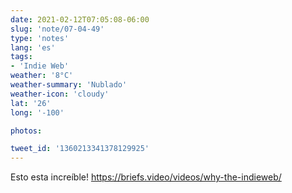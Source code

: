 ```yaml
---
date: 2021-02-12T07:05:08-06:00
slug: 'note/07-04-49'
type: 'notes'
lang: 'es'
tags:
- 'Indie Web'
weather: '8°C'
weather-summary: 'Nublado'
weather-icon: 'cloudy'
lat: '26'
long: '-100'

photos:

tweet_id: '1360213341378129925'
---
```

Esto esta increíble! 
https://briefs.video/videos/why-the-indieweb/
